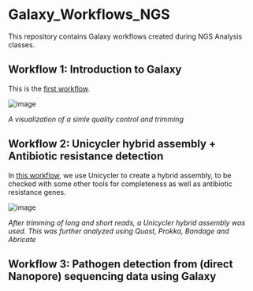 # Galaxy_Workflows_NGS

This repository contains Galaxy workflows created during NGS Analysis classes.

## Workflow 1: Introduction to Galaxy

This is the [first workflow](Galaxy-Workflow-Introduction_Workflow.ga).

![image](https://github.com/tbothof/Galaxy_Workflows_NGS/assets/163141499/938e4cb9-0e99-4505-9482-ad348169f3b7)

_A visualization of a simle quality control and trimming_

## Workflow 2: Unicycler hybrid assembly + Antibiotic resistance detection

In [this workflow](./Galaxy-Workflow-Unicycler_Hybrid_Assembly___Antibiotic_Resistance_Detection.ga), we use Unicycler to create a hybrid assembly, to be checked with some other tools for completeness as well as antibiotic resistance genes.

![image](https://github.com/tbothof/Galaxy_Workflows_NGS/assets/163141499/ddd24051-def7-45c5-9b0b-dbeea0f7bed9)

_After trimming of long and short reads, a Unicycler hybrid assembly was used. This was further analyzed using Quast, Prokka, Bandage and Abricate_

## Workflow 3: Pathogen detection from (direct Nanopore) sequencing data using Galaxy
